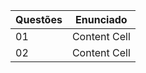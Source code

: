 | Questões | Enunciado |
| ------------- | ------------- |
| 01 | Content Cell  |
| 02 | Content Cell  |
